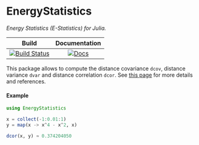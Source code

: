 # EnergyStatistics



*Energy Statistics (E-Statistics) for Julia.*

| **Build** | **Documentation**  |
|:---------:|:------------------:|
| [![Build Status][build-img]][build-url] | [![Docs][docs-dev-img]][docs-dev-url] |

This package allows to compute the distance covariance `dcov`,
distance variance `dvar` and distance correlation `dcor`.
See [this page][wiki] for more details and references.


#### Example

```julia
using EnergyStatistics

x = collect(-1:0.01:1)
y = map(x -> x^4 - x^2, x)

dcor(x, y) ≈ 0.374204050
```


[wiki]: https://en.wikipedia.org/wiki/Distance_correlation


[build-img]: https://travis-ci.org/pfarndt/EnergyStatistics.jl.svg?branch=master
[build-url]: https://travis-ci.org/pfarndt/EnergyStatistics.jl
[docs-dev-img]: https://img.shields.io/badge/docs-dev-blue.svg
[docs-dev-url]: https://pfarndt.github.io/EnergyStatistics.jl/dev
